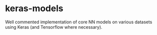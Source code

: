# keras-models

Well commented implementation of core NN models on various datasets using Keras (and Tensorflow where necessary).

